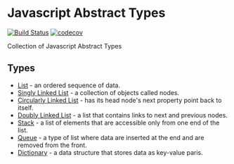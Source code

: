# Javascript Abstract Types
[![Build Status](https://travis-ci.org/anein/javascript-abstract-types.svg?branch=master)](https://travis-ci.org/anein/javascript-abstract-types) [![codecov](https://codecov.io/gh/anein/javascript-abstract-types/branch/master/graph/badge.svg)](https://codecov.io/gh/anein/javascript-abstract-types)

Collection of Javascript Abstract Types

## Types
* [List](./src/listadt.js) - an ordered sequence of data.
* [Singly Linked List](./src/singlyLinkedList.js) - a collection of objects called nodes.
* [Circularly Linked List](./src/circularlyLinkedList.js) - has its head node's next property point back to itself.
* [Doubly Linked List](./src/doublyLinkedList.js) - a list that contains links to next and previous nodes.
* [Stack](./src/stack.js) - a list of elements that are accessible only from one end of the list.
* [Queue](./src/queue.js) - a type of list where data are inserted at the end and are removed from the front.
* [Dictionary](./src/dictionary.js) - a data structure that stores data as key-value paris.
